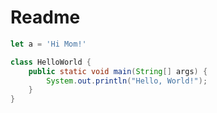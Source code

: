 # Readme

```Javascript
let a = 'Hi Mom!'
```


```Java
class HelloWorld {
    public static void main(String[] args) {
        System.out.println("Hello, World!"); 
    }
}
```
